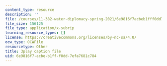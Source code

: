 ```yaml
---
content_type: resource
description: ''
file: /courses/11-382-water-diplomacy-spring-2021/6e9816f7acbeb1fff0dd7efa7681c784_KmoodT_3XPQ.srt
file_size: 156125
file_type: application/x-subrip
learning_resource_types: []
license: https://creativecommons.org/licenses/by-nc-sa/4.0/
ocw_type: OCWFile
resourcetype: Other
title: 3play caption file
uid: 6e9816f7-acbe-b1ff-f0dd-7efa7681c784
---
```


